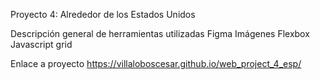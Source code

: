 Proyecto 4: Alrededor de los Estados Unidos

Descripción general de herramientas utilizadas
Figma
Imágenes
Flexbox
Javascript
grid


Enlace a proyecto https://villaloboscesar.github.io/web_project_4_esp/